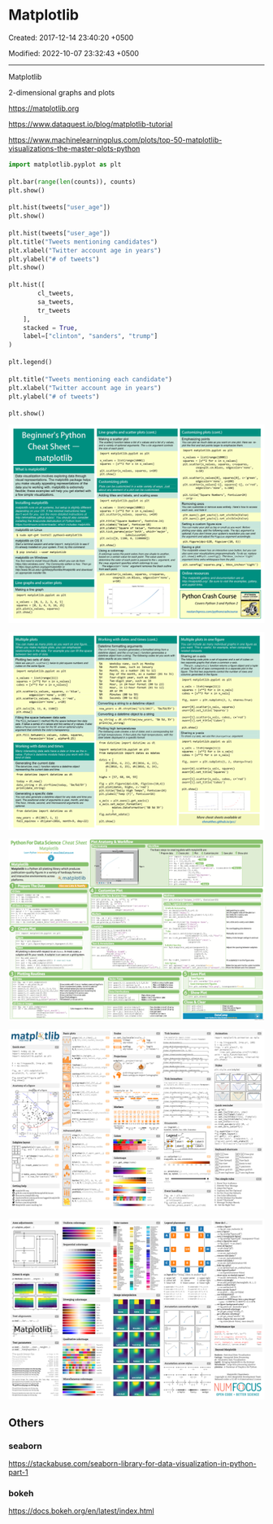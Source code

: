 # Matplotlib

Created: 2017-12-14 23:40:20 +0500

Modified: 2022-10-07 23:32:43 +0500

---

Matplotlib

2-dimensional graphs and plots

<https://matplotlib.org>

<https://www.dataquest.io/blog/matplotlib-tutorial>

<https://www.machinelearningplus.com/plots/top-50-matplotlib-visualizations-the-master-plots-python>

```python
import matplotlib.pyplot as plt

plt.bar(range(len(counts)), counts)
plt.show()

plt.hist(tweets["user_age"])
plt.show()

plt.hist(tweets["user_age"])
plt.title("Tweets mentioning candidates")
plt.xlabel("Twitter account age in years")
plt.ylabel("# of tweets")
plt.show()

plt.hist([
        cl_tweets,
        sa_tweets,
        tr_tweets
    ],
    stacked = True,
    label=["clinton", "sanders", "trump"]
)

plt.legend()

plt.title("Tweets mentioning each candidate")
plt.xlabel("Twitter account age in years")
plt.ylabel("# of tweets")

plt.show()
```

![matplotlib](media/Data-Visualization_Matplotlib-image1.png)

![Plotting](media/Data-Visualization_Matplotlib-image2.png)

![Plot](media/Data-Visualization_Matplotlib-image3.png)

![plot](media/Data-Visualization_Matplotlib-image4.png)

![plot](media/Data-Visualization_Matplotlib-image5.png)

## Others

### seaborn

<https://stackabuse.com/seaborn-library-for-data-visualization-in-python-part-1>

### bokeh

<https://docs.bokeh.org/en/latest/index.html>
